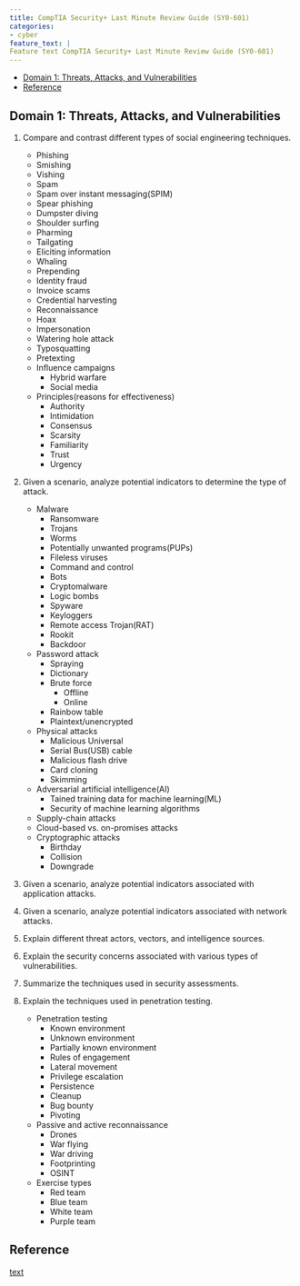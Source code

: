 ```yaml
---
title: CompTIA Security+ Last Minute Review Guide (SY0-601)
categories:
- cyber
feature_text: |
Feature text CompTIA Security+ Last Minute Review Guide (SY0-601)
---
```


- [Domain 1: Threats, Attacks, and Vulnerabilities](#domain-1-threats-attacks-and-vulnerabilities)
- [Reference](#reference)

## Domain 1: Threats, Attacks, and Vulnerabilities

1. Compare and contrast different types of social engineering techniques.
   - Phishing
   - Smishing
   - Vishing
   - Spam
   - Spam over instant messaging(SPIM)
   - Spear phishing
   - Dumpster diving
   - Shoulder surfing
   - Pharming
   - Tailgating
   - Eliciting information
   - Whaling
   - Prepending
   - Identity fraud
   - Invoice scams
   - Credential harvesting
   - Reconnaissance
   - Hoax
   - Impersonation
   - Watering hole attack
   - Typosquatting
   - Pretexting
   - Influence campaigns
     - Hybrid warfare
     - Social media
   - Principles(reasons for effectiveness)
     - Authority
     - Intimidation
     - Consensus
     - Scarsity
     - Familiarity
     - Trust
     - Urgency

2. Given a scenario, analyze potential indicators to determine the type of attack.
   - Malware
     - Ransomware
     - Trojans
     - Worms
     - Potentially unwanted programs(PUPs)
     - Fileless viruses
     - Command and control
     - Bots
     - Cryptomalware
     - Logic bombs
     - Spyware
     - Keyloggers
     - Remote access Trojan(RAT)
     - Rookit
     - Backdoor
   - Password attack
     - Spraying
     - Dictionary
     - Brute force
       - Offline
       - Online
     - Rainbow table
     - Plaintext/unencrypted
   - Physical attacks
     - Malicious Universal
     - Serial Bus(USB) cable
     - Malicious flash drive
     - Card cloning
     - Skimming
   - Adversarial artificial intelligence(AI)
     - Tained training data for machine learning(ML)
     - Security of machine learning algorithms
   - Supply-chain attacks
   - Cloud-based vs. on-promises attacks
   - Cryptographic attacks
     - Birthday
     - Collision
     - Downgrade

3. Given a scenario, analyze potential indicators associated with application attacks.
4. Given a scenario, analyze potential indicators associated with network attacks.
5. Explain different threat actors, vectors, and intelligence sources.
6. Explain the security concerns associated with various types of vulnerabilities.
7. Summarize the techniques used in security assessments.
8. Explain the techniques used in penetration testing.
   - Penetration testing
     - Known environment
     - Unknown environment
     - Partially known environment
     - Rules of engagement
     - Lateral movement
     - Privilege escalation
     - Persistence
     - Cleanup
     - Bug bounty
     - Pivoting
   - Passive and active reconnaissance
     - Drones
     - War flying
     - War driving
     - Footprinting
     - OSINT
   - Exercise types
     - Red team
     - Blue team
     - White team
     - Purple team


## Reference

[text](https://comptia.com)

